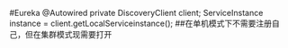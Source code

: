 #Eureka
@Autowired
private DiscoveryClient client;
ServiceInstance instance = client.getLocalServiceinstance();
##在单机模式下不需要注册自己，但在集群模式现需要打开
